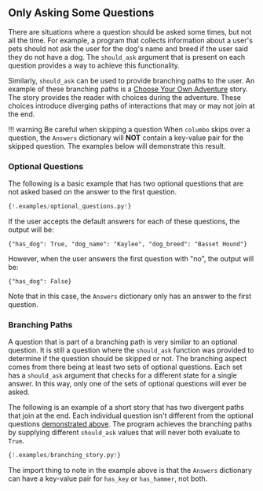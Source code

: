## Only Asking Some Questions

There are situations where a question should be asked some times, but not all the time. For example, a program that collects
information about a user's pets should not ask the user for the dog's name and breed if the user said they do not have a
dog. The `should_ask` argument that is present on each question provides a way to achieve this functionality.

Similarly, `should_ask` can be used to provide branching paths to the user. An example of these branching paths is a
[Choose Your Own Adventure][choose-your-own-adventure] story. The story provides the reader with choices during the
adventure. These choices introduce diverging paths of interactions that may or may not join at the end.

!!! warning Be careful when skipping a question
    When `columbo` skips over a question, the `Answers` dictionary will **NOT** contain a key-value pair for the
    skipped question. The examples below will demonstrate this result.

### Optional Questions

The following is a basic example that has two optional questions that are not asked based on the answer to the first
question.

```python
{!.examples/optional_questions.py!}
```

If the user accepts the default answers for each of these questions, the output will be:

```
{"has_dog": True, "dog_name": "Kaylee", "dog_breed": "Basset Hound"}
```

However, when the user answers the first question with "no", the output will be:

```
{"has_dog": False}
```

Note that in this case, the `Answers` dictionary only has an answer to the first question.

### Branching Paths

A question that is part of a branching path is very similar to an optional question. It is still a question where
the `should_ask` function was provided to determine if the question should be skipped or not. The branching aspect comes from there being at
least two sets of optional questions. Each set has a `should_ask` argument that checks for a different state for a
single answer. In this way, only one of the sets of optional questions will ever be asked.

The following is an example of a short story that has two divergent paths that join at the end. Each individual question
isn't different from the optional questions [demonstrated above](#optional-questions). The program achieves the
branching paths by supplying different `should_ask` values that will never both evaluate to `True`.

```python
{!.examples/branching_story.py!}
```

The import thing to note in the example above is that the `Answers` dictionary can have a key-value pair for
`has_key` or `has_hammer`, not both.

[choose-your-own-adventure]: https://en.wikipedia.org/wiki/Choose_Your_Own_Adventure